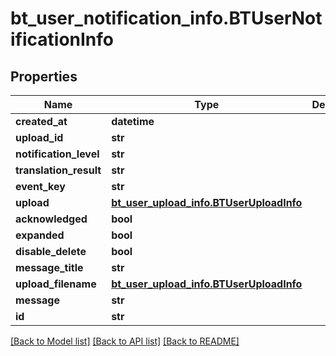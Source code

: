 # bt_user_notification_info.BTUserNotificationInfo

## Properties
Name | Type | Description | Notes
------------ | ------------- | ------------- | -------------
**created_at** | **datetime** |  | [optional] 
**upload_id** | **str** |  | [optional] 
**notification_level** | **str** |  | [optional] 
**translation_result** | **str** |  | [optional] 
**event_key** | **str** |  | [optional] 
**upload** | [**bt_user_upload_info.BTUserUploadInfo**](BTUserUploadInfo.md) |  | [optional] 
**acknowledged** | **bool** |  | [optional] 
**expanded** | **bool** |  | [optional] 
**disable_delete** | **bool** |  | [optional] 
**message_title** | **str** |  | [optional] 
**upload_filename** | [**bt_user_upload_info.BTUserUploadInfo**](BTUserUploadInfo.md) |  | [optional] 
**message** | **str** |  | [optional] 
**id** | **str** |  | [optional] 

[[Back to Model list]](../README.md#documentation-for-models) [[Back to API list]](../README.md#documentation-for-api-endpoints) [[Back to README]](../README.md)


